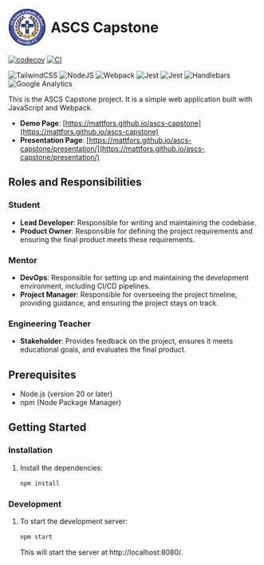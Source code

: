# <div style="display: flex; align-items: center;"><img src="./assets/ascs_logo.png" alt="Project Logo" width="75" height="75"> <span style="margin-left: 10px;">ASCS Capstone</span></div>


[![codecov](https://codecov.io/github/mattfors/ascs-capstone/graph/badge.svg?token=AY0jpUc6VT)](https://codecov.io/github/mattfors/ascs-capstone)
[![CI](https://github.com/mattfors/ascs-capstone/actions/workflows/deploy.yml/badge.svg)](https://github.com/mattfors/ascs-capstone/actions/workflows/deploy.yml)

![TailwindCSS](https://img.shields.io/badge/tailwindcss-%2338B2AC.svg?style=for-the-badge&logo=tailwind-css&logoColor=white)
![NodeJS](https://img.shields.io/badge/node.js-6DA55F?style=for-the-badge&logo=node.js&logoColor=white)
![Webpack](https://img.shields.io/badge/webpack-%238DD6F9.svg?style=for-the-badge&logo=webpack&logoColor=black)
![Jest](https://img.shields.io/badge/-jest-%23C21325?style=for-the-badge&logo=jest&logoColor=white)
![Jest](https://img.shields.io/badge/Alpine%20JS-8BC0D0?style=for-the-badge&logo=alpinedotjs&logoColor=black)
![Handlebars](https://img.shields.io/badge/Handlebars%20js-f0772b?style=for-the-badge&logo=handlebarsdotjs&logoColor=black)
![Google Analytics]( 	https://img.shields.io/badge/Google%20Analytics-E37400?style=for-the-badge&logo=google%20analytics&logoColor=white)



This is the ASCS Capstone project. It is a simple web application built with JavaScript and Webpack.

- **Demo Page**: [https://mattfors.github.io/ascs-capstone](https://mattfors.github.io/ascs-capstone)
- **Presentation Page**: [https://mattfors.github.io/ascs-capstone/presentation/](https://mattfors.github.io/ascs-capstone/presentation/)

## Roles and Responsibilities

### Student
- **Lead Developer**: Responsible for writing and maintaining the codebase.
- **Product Owner**: Responsible for defining the project requirements and ensuring the final product meets these requirements.

### Mentor
- **DevOps**: Responsible for setting up and maintaining the development environment, including CI/CD pipelines.
- **Project Manager**: Responsible for overseeing the project timeline, providing guidance, and ensuring the project stays on track.

### Engineering Teacher
- **Stakeholder**: Provides feedback on the project, ensures it meets educational goals, and evaluates the final product.


## Prerequisites

- Node.js (version 20 or later)
- npm (Node Package Manager)

## Getting Started

### Installation

1. Install the dependencies:
   ```sh
   npm install
    ```

### Development
1. To start the development server:
   ```sh
   npm start
   ```
    This will start the server at http://localhost:8080/.  

